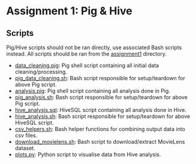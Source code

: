 # Assignment 1: Pig & Hive
## Scripts
Pig/Hive scripts should not be ran directly, use associated Bash scripts instead. All scripts should be ran from the [assignment1](.) directory.

- [data_cleaning.pig](data_cleaning.pig): Pig shell script containing all initial data cleaning/processing.
- [pig_data_cleaning.sh](pig_data_cleaning.sh): Bash script responsible for setup/teardown for above Pig script.
- [analysis.pig](analysis.pig): Pig shell script containing all analysis done in Pig.
- [pig_analysis.sh](pig_analysis.sh): Bash script responsible for setup/teardown for above Pig script.
- [hive_analysis.sql](hive_analysis.sql): HiveSQL script containing all analysis done in Hive.
- [hive_analysis.sh](hive_analysis.sh): Bash script responsible for setup/teardown for above HiveSQL script.  
- [csv_helpers.sh](csv_helpers.sh): Bash helper functions for combining output data into csv files.
- [download_movielens.sh](download_movielens.sh): Bash script to download/extract MovieLens dataset.
- [plots.py](plots.py): Python script to visualise data from Hive analysis.